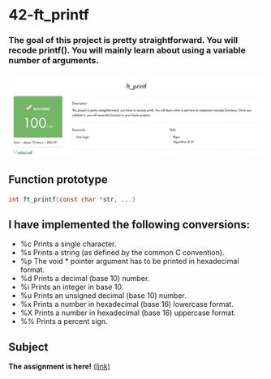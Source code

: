 # 42-ft_printf
### The goal of this project is pretty straightforward. You will recode printf(). You will mainly learn about using a variable number of arguments.
![screenshot](includes/result.png)
## Function prototype
```C
int	ft_printf(const char *str, ...)
```
## I have implemented the following conversions:
+ %c Prints a single character.
+ %s Prints a string (as defined by the common C convention).
+ %p The void * pointer argument has to be printed in hexadecimal format.
+ %d Prints a decimal (base 10) number.
+ %i Prints an integer in base 10.
+ %u Prints an unsigned decimal (base 10) number.
+ %x Prints a number in hexadecimal (base 16) lowercase format.
+ %X Prints a number in hexadecimal (base 16) uppercase format.
+ %% Prints a percent sign.
## Subject
**The assignment is here!** [(link)](https://github.com/AtaullinShamil/42-ft_printf/blob/main/includes/ft_printf_subject.pdf)